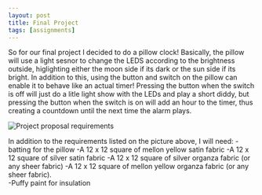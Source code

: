 ```yaml
---
layout: post
title: Final Project
tags: [assignments]
---
```

 
So for our final project I decided to do a pillow clock! Basically, the pillow will use a light sesnor to change the LEDS according to the brightness outside, higlighting either the moon side if its dark or the sun side if its bright. In addition to this, using the button and switch on the pillow can enable it to behave like an actual timer! Pressing the button when the switch is off will just do a litle light show with the LEDs and play a short diddy, but pressing the button when the switch is on will add an hour to the timer, thus creating a countdown until the next time the alarm plays.  

![Project proposal requirements](https://raw.githubusercontent.com/Katelyn-H/Katelyn-H.github.io/master/img/Yellow%20Black%20and%20White%20Grid%20Name%20Tag%20(2)%20(1).pngO)

In addition to the requirements listed on the picture above, I will need: 
-batting for the pillow 
-A 12 x 12 square of mellon yellow satin fabric 
-A 12 x 12 square of silver satin fabric 
-A 12 x 12 square of silver organza fabric (or any sheer fabric) 
-A 12 x 12 square of mellon yellow organza fabric (or any sheer fabric).  
-Puffy paint for insulation
